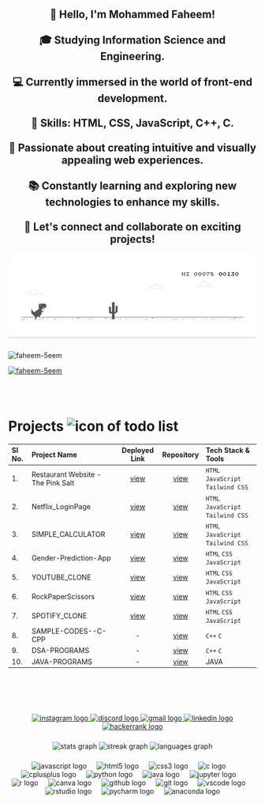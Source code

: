 <h2 align="center">👋 Hello, I'm Mohammed Faheem!<br><br>🎓 Studying Information Science and Engineering.<br><br>💻 Currently immersed in the world of front-end development.<br><br>🚀 Skills: HTML, CSS, JavaScript, C++, C.<br><br>🌟 Passionate about creating intuitive and visually appealing web experiences.<br><br>📚 Constantly learning and exploring new technologies to enhance my skills.<br><br>🔗 Let's connect and collaborate on exciting projects!</h2>

![picture](https://github.com/Faheem-5eeM/RESTAURANT/blob/main/dino.gif)

###
<p align="left"> <img src="https://komarev.com/ghpvc/?username=faheem-5eem&label=Profile%20views&color=0e75b6&style=flat" alt="faheem-5eem" /> </p>

<p align="left"> <a href="https://github.com/ryo-ma/github-profile-trophy"><img src="https://github-profile-trophy.vercel.app/?username=faheem-5eem" alt="faheem-5eem" /></a> </p>

<br></br>


# Projects <img src="https://user-images.githubusercontent.com/74038190/221857969-f37e1717-1470-4fe4-abb5-88b334cf64ea.png" alt="icon of todo list" width="40" />

Sl No.| Project Name | Deployed Link | Repository | Tech Stack & Tools |
:-----|:-------------|:-------------:|:----------:|:-------------------|
1.| Restaurant Website - The Pink Salt | [view](https://faheem-5eem.github.io/RESTAURANT/) | [view](https://github.com/Faheem-5eeM/RESTAURANT)  | `HTML` `JavaScript` `Tailwind CSS` |
2.| Netflix_LoginPage | [view](https://faheem-5eem.github.io/Netflix_LoginPage/)  | [view](https://github.com/Faheem-5eeM/Netflix_LoginPage) | `HTML` `JavaScript` `Tailwind CSS` |
3.| SIMPLE_CALCULATOR | [view](https://faheem-5eem.github.io/SIMPLE_CALCULATOR/) | [view](https://github.com/Faheem-5eeM/SIMPLE_CALCULATOR) | `HTML` `JavaScript` `Tailwind CSS`| 
4.| Gender-Prediction-App | [view](https://faheem-5eem.github.io/Gender-Prediction-App/) | [view](https://github.com/Faheem-5eeM/Gender-Prediction-App) | `HTML` `CSS` `JavaScript`| 
5.| YOUTUBE_CLONE | [view](https://youtube-clone-peach-one.vercel.app/) | [view](https://github.com/Faheem-5eeM/YOUTUBE_CLONE) | `HTML` `CSS` `JavaScript` | 
6.| RockPaperScissors | [view](https://rock-paper-scissors-rose-two.vercel.app/) | [view](https://github.com/Faheem-5eeM/RockPaperScissors) | `HTML` `CSS` `JavaScript` |
7.| SPOTIFY_CLONE | [view](https://spotify-clone-puce-six-66.vercel.app/) | [view](https://github.com/Faheem-5eeM/SPOTIFY_CLONE) | `HTML` `CSS` `JavaScript` |
8.| SAMPLE-CODES--C-CPP | - | [view](https://github.com/Faheem-5eeM/SAMPLE-CODES--C-CPP) | `C++` `C` |
9.| DSA-PROGRAMS | - | [view](https://github.com/Faheem-5eeM/DSA-PROGRAMS) | `C++` `C` | 
10.| JAVA-PROGRAMS | - | [view](https://github.com/Faheem-5eeM/JAVA-PROGRAMS) | JAVA |

<br></br>


<p align="left"> <a href="https://twitter.com/" target="blank"><img src="https://img.shields.io/twitter/follow/?logo=twitter&style=for-the-badge" alt="" /></a> </p>

<div align="center">
  <a href="https://www.instagram.com/f4h.eem._?igsh=MXRnczk0bnNwNnJi" target="_blank">
    <img src="https://img.shields.io/static/v1?message=Instagram&logo=instagram&label=&color=E4405F&logoColor=white&labelColor=&style=for-the-badge" height="35" alt="instagram logo"  />
  </a>
  <a href="https://discord.com/channels/1057327569868947476" target="_blank">
    <img src="https://img.shields.io/static/v1?message=Discord&logo=discord&label=&color=7289DA&logoColor=white&labelColor=&style=for-the-badge" height="35" alt="discord logo"  />
  </a>
  <a href="https://www.gmail.com/mohammedfaheem8768@gmail.com" target="_blank">
    <img src="https://img.shields.io/static/v1?message=Gmail&logo=gmail&label=&color=D14836&logoColor=white&labelColor=&style=for-the-badge" height="35" alt="gmail logo"  />
  </a>
  <a href="https://www.linkedin.com/in/mohd-faheem/" target="_blank">
    <img src="https://img.shields.io/static/v1?message=LinkedIn&logo=linkedin&label=&color=0077B5&logoColor=white&labelColor=&style=for-the-badge" height="35" alt="linkedin logo"  />
  </a>
  <a href="https://www.hackerrank.com/profile/mohammedfaheem81" target="_blank">
    <img src="https://img.shields.io/static/v1?message=HackerRank&logo=hackerrank&label=&color=2EC866&logoColor=white&labelColor=&style=for-the-badge" height="35" alt="hackerrank logo"  />
  </a>
</div>

###

<div align="center">
  <img src="https://github-readme-stats.vercel.app/api?username=Faheem-5eeM&hide_title=false&hide_rank=false&show_icons=true&include_all_commits=true&count_private=true&disable_animations=false&theme=dracula&locale=en&hide_border=false" height="150" alt="stats graph"  />
  <img src="https://streak-stats.demolab.com?user=Faheem-5eeM&locale=en&mode=daily&theme=dracula&hide_border=false&border_radius=5" height="150" alt="streak graph"  />
  <img src="https://github-readme-stats.vercel.app/api/top-langs?username=Faheem-5eeM&locale=en&hide_title=false&layout=compact&card_width=320&langs_count=6&theme=dracula&hide_border=false" height="170" alt="languages graph"  />
</div>

###

<div align="center">
  <img src="https://cdn.jsdelivr.net/gh/devicons/devicon/icons/javascript/javascript-plain.svg" height="30" alt="javascript logo"  />
  <img width="12" />
  <img src="https://cdn.jsdelivr.net/gh/devicons/devicon/icons/html5/html5-plain.svg" height="30" alt="html5 logo"  />
  <img width="12" />
  <img src="https://cdn.jsdelivr.net/gh/devicons/devicon/icons/css3/css3-plain.svg" height="30" alt="css3 logo"  />
  <img width="12" />
  <img src="https://cdn.simpleicons.org/c/A8B9CC" height="30" alt="c logo"  />
  <img width="12" />
  <img src="https://cdn.jsdelivr.net/gh/devicons/devicon/icons/cplusplus/cplusplus-original.svg" height="30" alt="cplusplus logo"  />
  <img width="12" />
  <img src="https://cdn.jsdelivr.net/gh/devicons/devicon/icons/python/python-plain.svg" height="30" alt="python logo"  />
  <img width="12" />
  <img src="https://cdn.jsdelivr.net/gh/devicons/devicon/icons/java/java-original.svg" height="30" alt="java logo"  />
  <img width="12" />
  <img src="https://cdn.jsdelivr.net/gh/devicons/devicon/icons/jupyter/jupyter-original.svg" height="30" alt="jupyter logo"  />
  <img width="12" />
  <img src="https://cdn.jsdelivr.net/gh/devicons/devicon/icons/r/r-original.svg" height="30" alt="r logo"  />
  <img width="12" />
  <img src="https://cdn.jsdelivr.net/gh/devicons/devicon/icons/canva/canva-original.svg" height="30" alt="canva logo"  />
  <img width="12" />
  <img src="https://cdn.jsdelivr.net/gh/devicons/devicon/icons/github/github-original.svg" height="30" alt="github logo"  />
  <img width="12" />
  <img src="https://cdn.jsdelivr.net/gh/devicons/devicon/icons/git/git-original.svg" height="30" alt="git logo"  />
  <img width="12" />
  <img src="https://cdn.jsdelivr.net/gh/devicons/devicon/icons/vscode/vscode-original.svg" height="30" alt="vscode logo"  />
  <img width="12" />
  <img src="https://cdn.jsdelivr.net/gh/devicons/devicon/icons/rstudio/rstudio-plain.svg" height="30" alt="rstudio logo"  />
  <img width="12" />
  <img src="https://cdn.jsdelivr.net/gh/devicons/devicon/icons/pycharm/pycharm-original.svg" height="30" alt="pycharm logo"  />
  <img width="12" />
  <img src="https://cdn.jsdelivr.net/gh/devicons/devicon/icons/anaconda/anaconda-original.svg" height="30" alt="anaconda logo"  />
</div>

###

